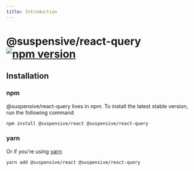 ```yaml
---
title: Introduction
---
```


# @suspensive/react-query [![npm version](https://badge.fury.io/js/@suspensive%2Freact-query.svg)](https://badge.fury.io/js/@suspensive%2Freact-query)

## Installation

### npm

@suspensive/react-query lives in npm. To install the latest stable version, run the following command

```shell
npm install @suspensive/react @suspensive/react-query
```

### yarn

Or if you're using <a href="https://classic.yarnpkg.com/en/docs/install/" target="_blank">yarn</a>:

```shell
yarn add @suspensive/react @suspensive/react-query
```
